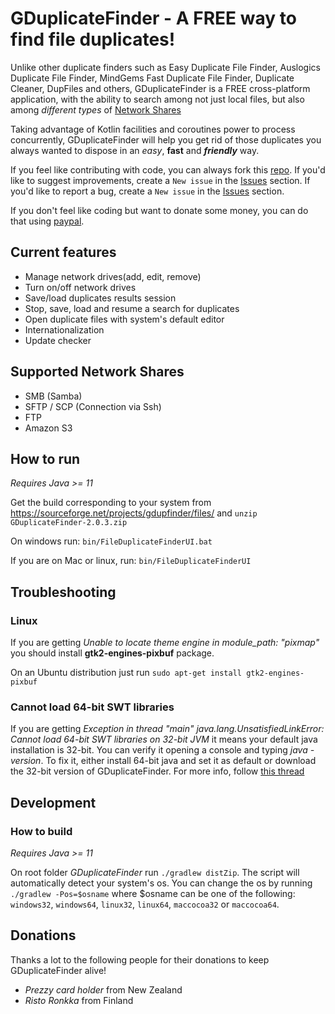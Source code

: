 # GDuplicateFinder - A **FREE** way to find file duplicates!

Unlike other duplicate finders such as Easy Duplicate File Finder,
Auslogics Duplicate File Finder, MindGems Fast Duplicate File Finder,
Duplicate Cleaner, DupFiles and others, GDuplicateFinder is a FREE cross-platform
application, with the ability to search among not just local files, but also among
_different types_ of [Network Shares](#supported-network-shares)

Taking advantage of Kotlin facilities and coroutines power to process concurrently,
GDuplicateFinder will help you get rid of those duplicates you always
wanted to dispose in an _easy_, __fast__ and ___friendly___ way.

If you feel like contributing with code, you can always fork this [repo](https://github.com/guicamest/GDuplicate-Finder).
If you'd like to suggest improvements, create a `New issue` in the [Issues](https://github.com/guicamest/GDuplicate-Finder/issues) section.
If you'd like to report a bug, create a `New issue` in the [Issues](https://github.com/guicamest/GDuplicate-Finder/issues) section.

If you don't feel like coding but want to donate some money, you can do that using [paypal](https://www.paypal.com/cgi-bin/webscr?cmd=_s-xclick&hosted_button_id=fezuqqg9t6j6y).

## Current features

- Manage network drives(add, edit, remove)
- Turn on/off network drives
- Save/load duplicates results session
- Stop, save, load and resume a search for duplicates
- Open duplicate files with system's default editor
- Internationalization
- Update checker

## Supported Network Shares

- SMB (Samba)
- SFTP / SCP (Connection via Ssh)
- FTP
- Amazon S3

## How to run

_Requires Java >= 11_

Get the build corresponding to your system from https://sourceforge.net/projects/gdupfinder/files/
and `unzip GDuplicateFinder-2.0.3.zip`

On windows run: `bin/FileDuplicateFinderUI.bat`

If you are on Mac or linux, run: `bin/FileDuplicateFinderUI`

## Troubleshooting

### Linux

If you are getting *Unable to locate theme engine in module_path: "pixmap"*
you should install **gtk2-engines-pixbuf** package.

On an Ubuntu distribution just run `sudo apt-get install gtk2-engines-pixbuf`

### Cannot load 64-bit SWT libraries

If you are getting *Exception in thread "main" java.lang.UnsatisfiedLinkError: Cannot load 64-bit SWT libraries on 32-bit JVM*
it means your default java installation is 32-bit. You can verify it opening a console and typing *java -version*.
To fix it, either install 64-bit java and set it as default or download the 32-bit version of GDuplicateFinder.
For more info, follow [this thread](http://sourceforge.net/p/gdupfinder/discussion/general/thread/a1a82607/)

## Development

### How to build

_Requires Java >= 11_

On root folder *GDuplicateFinder* run `./gradlew distZip`.
The script will automatically detect your system's os.
You can change the os by running `./gradlew -Pos=$osname`
where $osname can be one of the following:
`windows32`, `windows64`, `linux32`, `linux64`, `maccocoa32` or `maccocoa64`.

## Donations

Thanks a lot to the following people for their donations to keep GDuplicateFinder alive!
- *Prezzy card holder* from New Zealand
- *Risto Ronkka* from Finland

